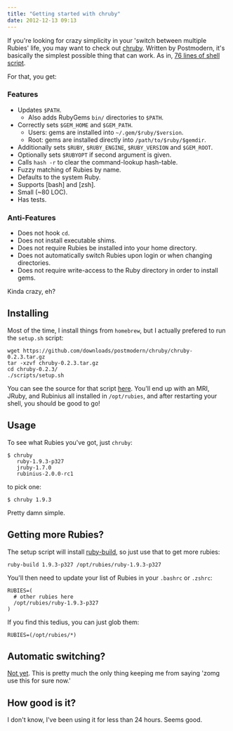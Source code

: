 ```yaml
---
title: "Getting started with chruby"
date: 2012-12-13 09:13
---
```


If you're looking for crazy simplicity in your 'switch between multiple Rubies'
life, you may want to check out [chruby](https://github.com/postmodern/chruby).
Written by Postmodern, it's basically the simplest possible thing that can
work. As in, [76 lines of shell
script](https://github.com/postmodern/chruby/blob/master/share/chruby/chruby.sh).

For that, you get:

### Features

* Updates `$PATH`.
  * Also adds RubyGems `bin/` directories to `$PATH`.
* Correctly sets `$GEM_HOME` and `$GEM_PATH`.
  * Users: gems are installed into `~/.gem/$ruby/$version`.
  * Root: gems are installed directly into `/path/to/$ruby/$gemdir`.
* Additionally sets `$RUBY`, `$RUBY_ENGINE`, `$RUBY_VERSION` and `$GEM_ROOT`.
* Optionally sets `$RUBYOPT` if second argument is given.
* Calls `hash -r` to clear the command-lookup hash-table.
* Fuzzy matching of Rubies by name.
* Defaults to the system Ruby.
* Supports [bash] and [zsh].
* Small (~80 LOC).
* Has tests.

### Anti-Features

* Does not hook `cd`.
* Does not install executable shims.
* Does not require Rubies be installed into your home directory.
* Does not automatically switch Rubies upon login or when changing directories.
* Does not require write-access to the Ruby directory in order to install gems.

Kinda crazy, eh?

## Installing

Most of the time, I install things from `homebrew`, but I actually prefered
to run the `setup.sh` script:

```
wget https://github.com/downloads/postmodern/chruby/chruby-0.2.3.tar.gz
tar -xzvf chruby-0.2.3.tar.gz
cd chruby-0.2.3/
./scripts/setup.sh
```

You can see the source for that script
[here](https://github.com/postmodern/chruby/blob/master/scripts/setup.sh).
You'll end up with an MRI, JRuby, and Rubinius all installed in `/opt/rubies`,
and after restarting your shell, you should be good to go!

## Usage

To see what Rubies you've got, just `chruby`:

```
$ chruby
   ruby-1.9.3-p327
   jruby-1.7.0
   rubinius-2.0.0-rc1
```

to pick one:

```
$ chruby 1.9.3
```

Pretty damn simple.

## Getting more Rubies?

The setup script will install [ruby-build](https://github.com/sstephenson/ruby-build#readme), so just use that to get more rubies:

```
ruby-build 1.9.3-p327 /opt/rubies/ruby-1.9.3-p327
```

You'll then need to update your list of Rubies in your `.bashrc` or `.zshrc`:

```
RUBIES=(
  # other rubies here
  /opt/rubies/ruby-1.9.3-p327
)
```

If you find this tedius, you can just glob them:

```
RUBIES=(/opt/rubies/*)
```

## Automatic switching?

[Not yet](https://github.com/postmodern/chruby/issues/40). This is pretty much
the only thing keeping me from saying 'zomg use this for sure now.'

## How good is it?

I don't know, I've been using it for less than 24 hours. Seems good.
